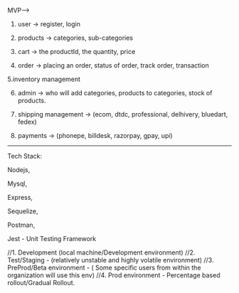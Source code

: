 MVP-->
1. user -> register, login

2. products -> categories, sub-categories

3. cart -> the productId, the quantity, price

4. order -> placing an order, status of order, track order, transaction

5.inventory management

6. admin -> who will add categories, products to categories, stock of products.

7. shipping management -> (ecom, dtdc, professional, delhivery, bluedart, fedex)

8. payments -> (phonepe, billdesk, razorpay, gpay, upi)

----------------------------------------------------------------------------------------

Tech Stack:

Nodejs,

Mysql,

Express,

Sequelize,

Postman,

Jest - Unit Testing Framework


//1. Development (local machine/Development environment)
//2. Test/Staging - (relatively unstable and highly volatile environment)
//3. PreProd/Beta environment - ( Some specific users from within the organization will use this env)
//4. Prod environment - Percentage based rollout/Gradual Rollout.
